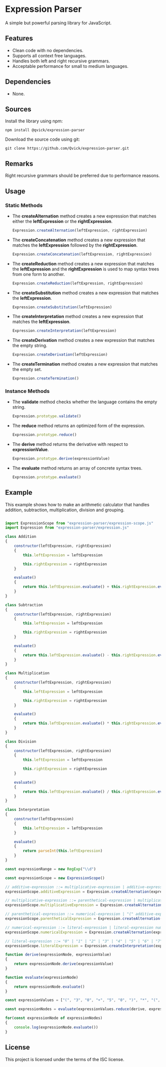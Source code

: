 
# Expression Parser

A simple but powerful parsing library for JavaScript.

## Features

- Clean code with no dependencies.
- Supports all context free languages.
- Handles both left and right recursive grammars.
- Acceptable performance for small to medium languages.

## Dependencies

- None.

## Sources

Install the library using npm:

~~~
npm install @qvick/expression-parser
~~~

Download the source code using git:

~~~
git clone https://github.com/Qvick/expression-parser.git
~~~

## Remarks

Right recursive grammars should be preferred due to performance reasons.

## Usage

### Static Methods

- The **createAlternation** method creates a new expression that matches either the **leftExpression** or the **rightExpression**.

    ~~~js
    Expression.createAlternation(leftExpression, rightExpression)
    ~~~

- The **createConcatenation** method creates a new expression that matches the **leftExpression** followed by the **rightExpression**.

    ~~~js
    Expression.createConcatenation(leftExpression, rightExpression)
    ~~~

- The **createReduction** method creates a new expression that matches the **leftExpression** and the **rightExpression** is used to map syntax trees from one form to another.

    ~~~js
    Expression.createReduction(leftExpression, rightExpression)
    ~~~

- The **createSubstitution** method creates a new expression that matches the **leftExpression**.

    ~~~js
    Expression.createSubstitution(leftExpression)
    ~~~

- The **createInterpretation** method creates a new expression that matches the **leftExpression**.

    ~~~js
    Expression.createInterpretation(leftExpression)
    ~~~

- The **createDerivation** method creates a new expression that matches the empty string.

    ~~~js
    Expression.createDerivation(leftExpression)
    ~~~

- The **createTermination** method creates a new expression that matches the empty set.

    ~~~js
    Expression.createTermination()
    ~~~

### Instance Methods

- The **validate** method checks whether the language contains the empty string.

    ~~~js
    Expression.prototype.validate()
    ~~~

- The **reduce** method returns an optimized form of the expression.

    ~~~js
    Expression.prototype.reduce()
    ~~~

- The **derive** method returns the derivative with respect to **expressionValue**.

    ~~~js
    Expression.prototype.derive(expressionValue)
    ~~~

- The **evaluate** method returns an array of concrete syntax trees.

    ~~~js
    Expression.prototype.evaluate()
    ~~~

## Example

This example shows how to make an arithmetic calculator that handles addition, subtraction, multiplication, division and grouping.

~~~js

import ExpressionScope from "expression-parser/expression-scope.js"
import Expression from "expression-parser/expression.js"

class Addition
{
    constructor(leftExpression, rightExpression)
    {
        this.leftExpression = leftExpression

        this.rightExpression = rightExpression
    }

    evaluate()
    {
        return this.leftExpression.evaluate() + this.rightExpression.evaluate()
    }
}

class Subtraction
{
    constructor(leftExpression, rightExpression)
    {
        this.leftExpression = leftExpression

        this.rightExpression = rightExpression
    }

    evaluate()
    {
        return this.leftExpression.evaluate() - this.rightExpression.evaluate()
    }
}

class Multiplication
{
    constructor(leftExpression, rightExpression)
    {
        this.leftExpression = leftExpression

        this.rightExpression = rightExpression
    }

    evaluate()
    {
        return this.leftExpression.evaluate() * this.rightExpression.evaluate()
    }
}

class Division
{
    constructor(leftExpression, rightExpression)
    {
        this.leftExpression = leftExpression

        this.rightExpression = rightExpression
    }

    evaluate()
    {
        return this.leftExpression.evaluate() / this.rightExpression.evaluate()
    }
}

class Interpretation
{
    constructor(leftExpression)
    {
        this.leftExpression = leftExpression
    }

    evaluate()
    {
        return parseInt(this.leftExpression)
    }
}

const expressionRange = new RegExp("\\d")

const expressionScope = new ExpressionScope()

// additive-expression ::= multiplicative-expression | additive-expression "+" multiplicative-expression | additive-expression "-" multiplicative-expression;
expressionScope.additiveExpression = Expression.createAlternation(expressionScope.multiplicativeExpression, Expression.createAlternation(Expression.createReduction(Expression.createConcatenation(expressionScope.additiveExpression, Expression.createConcatenation(Expression.createInterpretation(expressionValue => expressionValue === "+"), expressionScope.multiplicativeExpression)), leftExpressions => leftExpressions.flatMap(leftExpression => new Addition(leftExpression.leftExpression, leftExpression.rightExpression.rightExpression))), Expression.createReduction(Expression.createConcatenation(expressionScope.additiveExpression, Expression.createConcatenation(Expression.createInterpretation(expressionValue => expressionValue === "-"), expressionScope.multiplicativeExpression)), leftExpressions => leftExpressions.flatMap(leftExpression => new Subtraction(leftExpression.leftExpression, leftExpression.rightExpression.rightExpression)))))

// multiplicative-expression ::= parenthetical-expression | multiplicative-expression "*" parenthetical-expression | multiplicative-expression "/" parenthetical-expression;
expressionScope.multiplicativeExpression = Expression.createAlternation(expressionScope.parentheticalExpression, Expression.createAlternation(Expression.createReduction(Expression.createConcatenation(expressionScope.multiplicativeExpression, Expression.createConcatenation(Expression.createInterpretation(expressionValue => expressionValue === "*"), expressionScope.parentheticalExpression)), leftExpressions => leftExpressions.flatMap(leftExpression => new Multiplication(leftExpression.leftExpression, leftExpression.rightExpression.rightExpression))), Expression.createReduction(Expression.createConcatenation(expressionScope.multiplicativeExpression, Expression.createConcatenation(Expression.createInterpretation(expressionValue => expressionValue === "/"), expressionScope.parentheticalExpression)), leftExpressions => leftExpressions.flatMap(leftExpression => new Division(leftExpression.leftExpression, leftExpression.rightExpression.rightExpression)))))

// parenthetical-expression ::= numerical-expression | "(" additive-expression ")"
expressionScope.parentheticalExpression = Expression.createAlternation(Expression.createReduction(expressionScope.numericalExpression, leftExpressions => leftExpressions.flatMap(leftExpression => new Interpretation(leftExpression))), Expression.createReduction(Expression.createConcatenation(Expression.createInterpretation(expressionValue => expressionValue === "("), Expression.createConcatenation(expressionScope.additiveExpression, Expression.createInterpretation(expressionValue => expressionValue === ")"))), leftExpressions => leftExpressions.flatMap(leftExpression => leftExpression.rightExpression.leftExpression)))

// numerical-expression ::= literal-expression | literal-expression numerical-expression
expressionScope.numericalExpression = Expression.createAlternation(expressionScope.literalExpression, Expression.createReduction(Expression.createConcatenation(expressionScope.literalExpression, expressionScope.numericalExpression), leftExpressions => leftExpressions.flatMap(leftExpression => leftExpression.leftExpression + leftExpression.rightExpression)))

// literal-expression ::= "0" | "1" | "2" | "3" | "4" | "5" | "6" | "7" | "8" | "9"
expressionScope.literalExpression = Expression.createInterpretation(expressionValue => expressionRange.test(expressionValue))

function derive(expressionNode, expressionValue)
{
    return expressionNode.derive(expressionValue)
}

function evaluate(expressionNode)
{
    return expressionNode.evaluate()
}

const expressionValues = ["(", "3", "0", "+", "5", "0", ")", "*", "(", "9", "0", "-", "7", "0", ")", "/", "1", "0", "+", "1", "0"]

const expressionNodes = evaluate(expressionValues.reduce(derive, expressionScope.additiveExpression.reduce()))

for(const expressionNode of expressionNodes)
{
    console.log(expressionNode.evaluate())
}

~~~

## License

This project is licensed under the terms of the ISC license.
